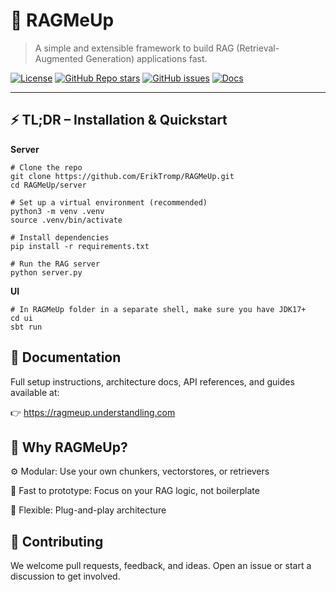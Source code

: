 # 🚀 RAGMeUp

> A simple and extensible framework to build RAG (Retrieval-Augmented Generation) applications fast.

[![License](https://img.shields.io/github/license/ErikTromp/RAGMeUp?style=flat-square)](https://github.com/ErikTromp/RAGMeUp/blob/main/LICENSE)
[![GitHub Repo stars](https://img.shields.io/github/stars/ErikTromp/RAGMeUp?style=social)](https://github.com/ErikTromp/RAGMeUp/stargazers)
[![GitHub issues](https://img.shields.io/github/issues/ErikTromp/RAGMeUp?style=flat-square)](https://github.com/ErikTromp/RAGMeUp/issues)
[![Docs](https://img.shields.io/badge/docs-Docusaurus-blueviolet?logo=readthedocs&style=flat-square)](https://ragmeup.understandling.com)

---

## ⚡ TL;DR – Installation & Quickstart

**Server**
```
# Clone the repo
git clone https://github.com/ErikTromp/RAGMeUp.git
cd RAGMeUp/server

# Set up a virtual environment (recommended)
python3 -m venv .venv
source .venv/bin/activate

# Install dependencies
pip install -r requirements.txt

# Run the RAG server
python server.py
```

**UI**
```
# In RAGMeUp folder in a separate shell, make sure you have JDK17+
cd ui
sbt run
```

## 📘 Documentation
Full setup instructions, architecture docs, API references, and guides available at:

👉 https://ragmeup.understandling.com


## 🧠 Why RAGMeUp?

⚙️ Modular: Use your own chunkers, vectorstores, or retrievers

🚀 Fast to prototype: Focus on your RAG logic, not boilerplate

🧩 Flexible: Plug-and-play architecture

## 🤝 Contributing
We welcome pull requests, feedback, and ideas.
Open an issue or start a discussion to get involved.
